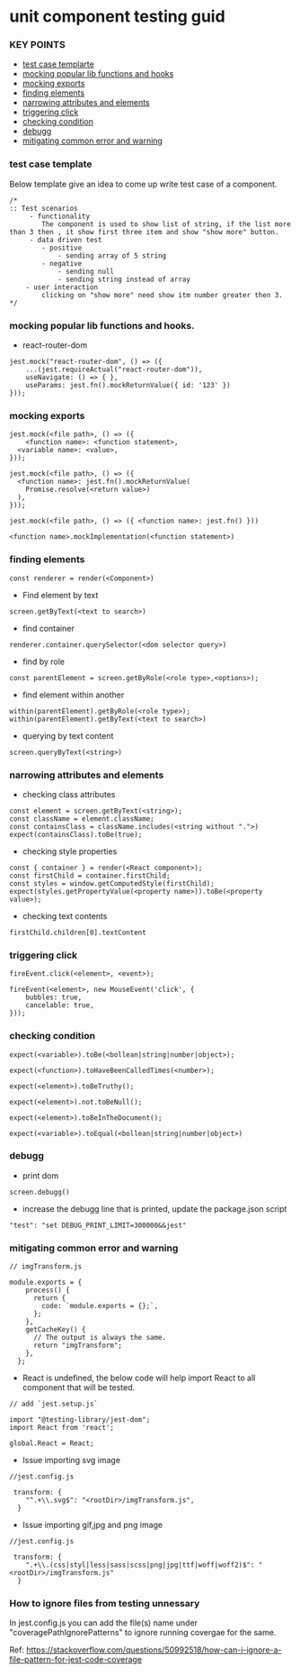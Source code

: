 # unit component testing guid

### KEY POINTS

- [test case templarte](https://github.com/suvel/jest_notes#test-case-template)
- [mocking popular lib functions and hooks](https://github.com/suvel/jest_notes#mocking-popular-lib-functions-and-hooks)
- [mocking exports](https://github.com/suvel/jest_notes#mocking-exports)
- [finding elements](https://github.com/suvel/jest_notes#mocking-exports)
- [narrowing attributes and elements](https://github.com/suvel/jest_notes#narrowing-attributes-and-elements)
- [triggering click](https://github.com/suvel/jest_notes#triggering-click)
- [checking condition](https://github.com/suvel/jest_notes#checking-condition)
- [debugg](https://github.com/suvel/jest_notes#debugg)
- [mitigating common error and warning](https://github.com/suvel/jest_notes#mitigating-common-error-and-warning)

### test case template

Below template give an idea to come up  write test case of a component.

```
/*
:: Test scenarios
     - functionality
        The component is used to show list of string, if the list more than 3 then , it show first three item and show "show more" button.
     - data driven test
        - positive
            - sending array of 5 string
        - negative
            - sending null
            - sending string instead of array
    - user interaction
        clicking on "show more" need show itm number greater then 3.
*/
```

### mocking popular lib functions and hooks.

- react-router-dom

```
jest.mock("react-router-dom", () => ({
    ...(jest.requireActual("react-router-dom")),
    useNavigate: () => { },
    useParams: jest.fn().mockReturnValue({ id: '123' })
}));
```

### mocking exports

```
jest.mock(<file path>, () => ({
    <function name>: <function statement>,
  <variable name>: <value>,
}));
```

```
jest.mock(<file path>, () => ({
  <function name>: jest.fn().mockReturnValue(
    Promise.resolve(<return value>)
  ),
}));
```

```
jest.mock(<file path>, () => ({ <function name>: jest.fn() }))
```

```
<function name>.mockImplementation(<function statement>)
```

### finding elements

```
const renderer = render(<Component>)
```

- Find element by text

```
screen.getByText(<text to search>)
```

- find container

```
renderer.container.querySelector(<dom selector query>)
```

- find by role

```
const parentElement = screen.getByRole(<role type>,<options>);
```

- find element within another

```
within(parentElement).getByRole(<role type>);
within(parentElement).getByText(<text to search>)
```

- querying by text content

```
screen.queryByText(<string>)
```

### narrowing attributes and elements

- checking class attributes

```
const element = screen.getByText(<string>);
const className = element.className;
const containsClass = className.includes(<string without ".">)
expect(containsClass).toBe(true);
```

- checking style properties

```
const { container } = render(<React component>);
const firstChild = container.firstChild;
const styles = window.getComputedStyle(firstChild);
expect(styles.getPropertyValue(<property name>)).toBe(<property value>);
```

- checking text contents

```
firstChild.children[0].textContent
```

### triggering click

```
fireEvent.click(<element>, <event>);
```

```
fireEvent(<element>, new MouseEvent('click', {
    bubbles: true,
    cancelable: true,
}));
```

### checking condition

```
expect(<variable>).toBe(<bollean|string|number|object>);
```

```
expect(<function>).toHaveBeenCalledTimes(<number>);
```

```
expect(<element>).toBeTruthy();
```

```
expect(<element>).not.toBeNull();
```

```
expect(<element>).toBeInTheDocument();
```

```
expect(<variable>).toEqual(<bollean|string|number|object>)
```

### debugg

- print dom

```
screen.debugg()
```

- increase the debugg line that is printed, update the package.json script

```
"test": "set DEBUG_PRINT_LIMIT=300000&&jest"
```

### mitigating common error and warning

```
// imgTransform.js

module.exports = {
    process() {
      return {
        code: `module.exports = {};`,
      };
    },
    getCacheKey() {
      // The output is always the same.
      return "imgTransform";
    },
  };
```

- React is undefined, the below code will help import React to all component that will be tested.

```
// add `jest.setup.js`

import "@testing-library/jest-dom";
import React from 'react';

global.React = React;
```

- Issue importing svg image

```
//jest.config.js

 transform: {
    "^.+\\.svg$": "<rootDir>/imgTransform.js",
  }
```

- Issue importing gif,jpg and png image

```
//jest.config.js

 transform: {
    ".+\\.(css|styl|less|sass|scss|png|jpg|ttf|woff|woff2)$": "<rootDir>/imgTransform.js"
  }
```

### How to ignore files from testing unnessary

In jest.config.js you can add the file(s) name under "coveragePathIgnorePatterns" to ignore running  covergae for the same.

Ref: https://stackoverflow.com/questions/50992518/how-can-i-ignore-a-file-pattern-for-jest-code-coverage
